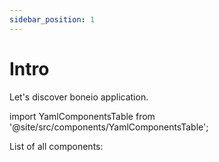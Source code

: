 ```yaml
---
sidebar_position: 1
---
```


# Intro

Let's discover boneio application.

import YamlComponentsTable from '@site/src/components/YamlComponentsTable';

List of all components:
<YamlComponentsTable />
